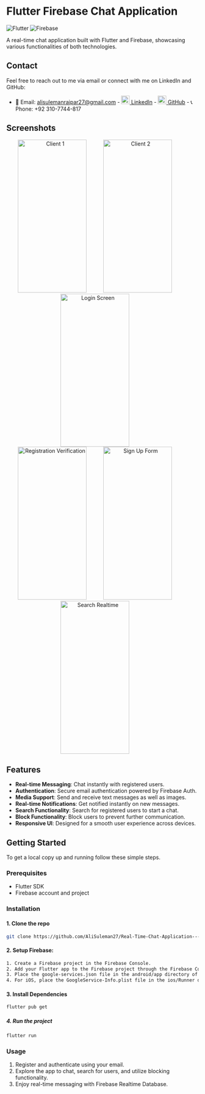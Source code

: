 # Flutter Firebase Chat Application

![Flutter](https://img.shields.io/badge/Flutter-2.5.0-blue?logo=flutter)
![Firebase](https://img.shields.io/badge/Firebase-9.0.0-orange?logo=firebase)

A real-time chat application built with Flutter and Firebase, showcasing various functionalities of both technologies.

## Contact
Feel free to reach out to me via email or connect with me on LinkedIn and GitHub:
- 📧 Email: [alisulemanrajpar27@gmail.com](mailto:alisulemanrajpar27@gmail.com) - [<img src="https://img.icons8.com/color/48/000000/linkedin.png" width="22px"/> LinkedIn](https://www.linkedin.com/in/ali-suleman-a511942aa) - [<img src="https://img.icons8.com/color/48/000000/github--v1.png" width="22px"/> GitHub](https://github.com/AliSuleman27) - 📞 Phone: +92 310-7744-817


## Screenshots
<center>
<img src="https://github.com/user-attachments/assets/6d05e236-754a-47b0-93d2-4ae9eae2a8a0" alt="Client 1" width="180" height="400" style="margin-right: 40px;"/>
<img src="https://github.com/user-attachments/assets/301c37c0-fe41-4387-971a-c088d01571f7" alt="Client 2" width="180" height="400" style="margin-right: 40px;"/>
<img src="https://github.com/user-attachments/assets/31f7b167-a366-4d03-8296-a9c493bf6d9d" alt="Login Screen" width="180" height="400" style="margin-right: 40px;"/>
<br>
<img src="https://github.com/user-attachments/assets/84466dff-fd3e-48b0-abc0-6f09d1a22d30" alt="Registration Verification" width="180" height="400" style="margin-right: 40px;"/>
<img src="https://github.com/user-attachments/assets/ed19e1ae-4ed8-4d17-8f35-a54b6be7a3ca" alt="Sign Up Form" width="180" height="400" style="margin-right: 40px;"/>
<img src="https://github.com/user-attachments/assets/763c3f2c-dcbc-41d4-82db-e5fe4f58510c" alt="Search Realtime" width="180" height="400" style="margin-right: 40px;"/>
</center>


## Features

- **Real-time Messaging**: Chat instantly with registered users.
- **Authentication**: Secure email authentication powered by Firebase Auth.
- **Media Support**: Send and receive text messages as well as images.
- **Real-time Notifications**: Get notified instantly on new messages.
- **Search Functionality**: Search for registered users to start a chat.
- **Block Functionality**: Block users to prevent further communication.
- **Responsive UI**: Designed for a smooth user experience across devices.


## Getting Started

To get a local copy up and running follow these simple steps.

### Prerequisites

- Flutter SDK
- Firebase account and project

### Installation

#### 1. Clone the repo
   ```sh
   git clone https://github.com/AliSuleman27/Real-Time-Chat-Application---Flutter-x-Firebase.git
   ```
#### 2. Setup Firebase:
   ```sh
   1. Create a Firebase project in the Firebase Console.
   2. Add your Flutter app to the Firebase project through the Firebase Console, follow the setup steps and download the google-services.json file.
   3. Place the google-services.json file in the android/app directory of your Flutter app.
   4. For iOS, place the GoogleService-Info.plist file in the ios/Runner directory.
   ```

#### 3. Install Dependencies
   ```sh
   flutter pub get
   ```
##### 4. Run the project
   ```sh
   flutter run
   ```

### Usage
1. Register and authenticate using your email.
2. Explore the app to chat, search for users, and utilize blocking functionality.
3. Enjoy real-time messaging with Firebase Realtime Database.


   
